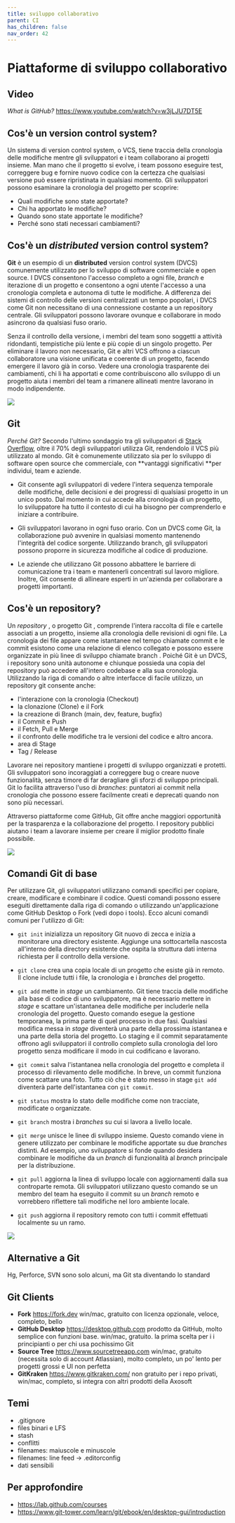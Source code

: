 ```yaml
---
title: sviluppo collaborativo
parent: CI
has_children: false
nav_order: 42
---
```


# Piattaforme di sviluppo collaborativo

## Video
*What is GitHub?*
<https://www.youtube.com/watch?v=w3jLJU7DT5E>

## Cos'è un version control system?

Un sistema di version control system, o VCS, tiene traccia della cronologia delle modifiche mentre gli sviluppatori  e i team collaborano ai progetti insieme. Man mano che il progetto si evolve, i team possono eseguire test, correggere bug e fornire nuovo codice con la certezza che qualsiasi versione può essere ripristinata in qualsiasi momento. Gli sviluppatori possono esaminare la cronologia del progetto per scoprire:

- Quali modifiche sono state apportate?
- Chi ha apportato le modifiche?
- Quando sono state apportate le modifiche?
- Perché sono stati necessari cambiamenti?
	
## Cos'è un *distributed* version control system?

**Git** è un esempio di un **distributed** version control system (DVCS) comunemente utilizzato per lo sviluppo di software commerciale e open source. I DVCS consentono l'accesso completo a ogni file, *branch* e iterazione di un progetto e consentono a ogni utente l'accesso a una cronologia completa e autonoma di tutte le modifiche. A differenza dei sistemi di controllo delle versioni centralizzati un tempo popolari, i DVCS come Git non necessitano di una connessione costante a un repository centrale. Gli sviluppatori possono lavorare ovunque e collaborare in modo asincrono da qualsiasi fuso orario.

Senza il controllo della versione, i membri del team sono soggetti a attività ridondanti, tempistiche più lente e più copie di un singolo progetto. Per eliminare il lavoro non necessario, Git e altri VCS offrono a ciascun collaboratore una visione unificata e coerente di un progetto, facendo emergere il lavoro già in corso. Vedere una cronologia trasparente dei cambiamenti, chi li ha apportati e come contribuiscono allo sviluppo di un progetto aiuta i membri del team a rimanere allineati mentre lavorano in modo indipendente.

![](img/DVCS.jpg)

## Git

*Perché Git?*
Secondo l'ultimo sondaggio tra gli sviluppatori di [Stack Overflow](https://insights.stackoverflow.com/survey/2017#technology), oltre il 70% degli sviluppatori utilizza Git, rendendolo il VCS più utilizzato al mondo. Git è comunemente utilizzato sia per lo sviluppo di software open source che commerciale, con **vantaggi significativi **per individui, team e aziende.

- Git consente agli sviluppatori di vedere l'intera sequenza temporale delle modifiche, delle decisioni e dei progressi di qualsiasi progetto in un unico posto. Dal momento in cui accede alla cronologia di un progetto, lo sviluppatore ha tutto il contesto di cui ha bisogno per comprenderlo e iniziare a contribuire.

- Gli sviluppatori lavorano in ogni fuso orario. Con un DVCS come Git, la collaborazione può avvenire in qualsiasi momento mantenendo l'integrità del codice sorgente. Utilizzando branch, gli sviluppatori possono proporre in sicurezza modifiche al codice di produzione.

- Le aziende che utilizzano Git possono abbattere le barriere di comunicazione tra i team e mantenerli concentrati sul lavoro migliore. Inoltre, Git consente di allineare esperti in un'azienda per collaborare a progetti importanti.
    
## Cos'è un repository?

Un *repository* , o progetto Git , comprende l'intera raccolta di file e cartelle associati a un progetto, insieme alla cronologia delle revisioni di ogni file. La cronologia dei file appare come istantanee nel tempo chiamate commit e le commit esistono come una relazione di elenco collegato e possono essere organizzate in più linee di sviluppo chiamate branch . Poiché Git è un DVCS, i repository sono unità autonome e chiunque possieda una copia del repository può accedere all'intero codebase e alla sua cronologia. Utilizzando la riga di comando o altre interfacce di facile utilizzo, un repository git consente anche:

- l'interazione con la cronologia (Checkout)
- la clonazione (Clone) e il Fork
- la creazione di Branch (main, dev, feature, bugfix)
- il Commit e Push
- il Fetch, Pull e Merge
- il confronto delle modifiche tra le versioni del codice e altro ancora.
- area di Stage
- Tag / Release

Lavorare nei repository mantiene i progetti di sviluppo organizzati e protetti. Gli sviluppatori sono incoraggiati a correggere bug o creare nuove funzionalità, senza timore di far deragliare gli sforzi di sviluppo principali. Git lo facilita attraverso l'uso di *branches*: puntatori ai commit nella cronologia che possono essere facilmente creati e deprecati quando non sono più necessari.

Attraverso piattaforme come GitHub, Git offre anche maggiori opportunità per la trasparenza e la collaborazione del progetto. I repository pubblici aiutano i team a lavorare insieme per creare il miglior prodotto finale possibile.

![](img/git_flow.jpg)

## Comandi Git di base

Per utilizzare Git, gli sviluppatori utilizzano comandi specifici per copiare, creare, modificare e combinare il codice. Questi comandi possono essere eseguiti direttamente dalla riga di comando o utilizzando un'applicazione come GitHub Desktop o Fork (vedi dopo i tools). Ecco alcuni comandi comuni per l'utilizzo di Git:

- `git init` inizializza un repository Git nuovo di zecca e inizia a monitorare una directory esistente. Aggiunge una sottocartella nascosta all'interno della directory esistente che ospita la struttura dati interna richiesta per il controllo della versione.

- `git clone` crea una copia locale di un progetto che esiste già in remoto. Il clone include tutti i file, la cronologia e i *branches* del progetto.

- `git add` mette in *stage* un cambiamento. Git tiene traccia delle modifiche alla base di codice di uno sviluppatore, ma è necessario mettere in *stage* e scattare un'istantanea delle modifiche per includerle nella cronologia del progetto. Questo comando esegue la gestione temporanea, la prima parte di quel processo in due fasi. Qualsiasi modifica messa in *stage* diventerà una parte della prossima istantanea e una parte della storia del progetto. Lo staging e il commit separatamente offrono agli sviluppatori il controllo completo sulla cronologia del loro progetto senza modificare il modo in cui codificano e lavorano.

- `git commit` salva l'istantanea nella cronologia del progetto e completa il processo di rilevamento delle modifiche. In breve, un commit funziona come scattare una foto. Tutto ciò che è stato messo in stage `git add` diventerà parte dell'istantanea con `git commit`.

- `git status` mostra lo stato delle modifiche come non tracciate, modificate o organizzate.

- `git branch` mostra i *branches* su cui si lavora a livello locale.

- `git merge` unisce le linee di sviluppo insieme. Questo comando viene in genere utilizzato per combinare le modifiche apportate su due *branches* distinti. Ad esempio, uno sviluppatore si fonde quando desidera combinare le modifiche da un *branch* di funzionalità al *branch* principale per la distribuzione.

- `git pull` aggiorna la linea di sviluppo locale con aggiornamenti dalla sua controparte remota. Gli sviluppatori utilizzano questo comando se un membro del team ha eseguito il commit su un *branch* remoto e vorrebbero riflettere tali modifiche nel loro ambiente locale.

- `git push` aggiorna il repository remoto con tutti i commit effettuati localmente su un ramo.

![](img/git-commit_graph.jpg)

## Alternative a Git
Hg, Perforce, SVN sono solo alcuni, ma Git sta diventando lo standard

## Git Clients
- **Fork** <https://fork.dev>
  win/mac, gratuito con licenza opzionale, veloce, completo, bello
- **GitHub Desktop** <https://desktop.github.com>
  prodotto da GitHub, molto semplice con funzioni base. win/mac, gratuito. la prima scelta per i i principianti o per chi usa pochissimo Git
- **Source Tree** <https://www.sourcetreeapp.com>
  win/mac, gratuito (necessita solo di account Atlassian), molto completo, un po' lento per progetti grossi e UI non perfetta
- **GitKraken** <https://www.gitkraken.com/>
  non gratuito per i repo privati, win/mac, completo, si integra con altri prodotti della Axosoft  

## Temi
- .gitignore
- files binari e LFS
- stash
- conflitti
- filenames: maiuscole e minuscole
- filenames: line feed -> .editorconfig
- dati sensibili


## Per approfondire
- <https://lab.github.com/courses>
- <https://www.git-tower.com/learn/git/ebook/en/desktop-gui/introduction>
